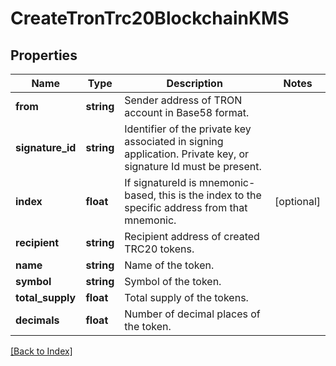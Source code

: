 # CreateTronTrc20BlockchainKMS

## Properties

Name | Type | Description | Notes
------------ | ------------- | ------------- | -------------
**from** | **string** | Sender address of TRON account in Base58 format. |
**signature_id** | **string** | Identifier of the private key associated in signing application. Private key, or signature Id must be present. |
**index** | **float** | If signatureId is mnemonic-based, this is the index to the specific address from that mnemonic. | [optional]
**recipient** | **string** | Recipient address of created TRC20 tokens. |
**name** | **string** | Name of the token. |
**symbol** | **string** | Symbol of the token. |
**total_supply** | **float** | Total supply of the tokens. |
**decimals** | **float** | Number of decimal places of the token. |

[[Back to Index]](../index.md)
